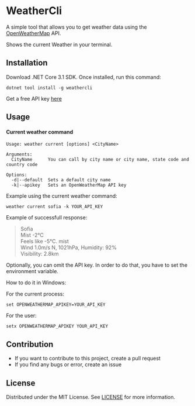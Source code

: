 # WeatherCli

A simple tool that allows you to get weather data using the [OpenWeatherMap](https://openweathermap.org) API.

Shows the current Weather in your terminal.

## Installation

Download .NET Core 3.1 SDK.
Once installed, run this command:

```
dotnet tool install -g weathercli
```

Get a free API key [here](https://openweathermap.org/appid)

## Usage

#### Current weather command

```
Usage: weather current [options] <CityName>

Arguments:
  CityName      You can call by city name or city name, state code and country code

Options:
  -d|--default  Sets a default city name
  -k|--apikey   Sets an OpenWeatherMap API key
```

Example using the current weather command:

```
weather current sofia -k YOUR_API_KEY
```

Example of successfull response: 
> Sofia\
Mist -2°C\
Feels like -5°C. mist\
Wind 1.0m/s N, 1021hPa, Humidity: 92%\
Visibility: 2.8km

Optionally, you can omit the API key.
In order to do that, you have to set the environment variable.

How to do it in Windows:


For the current process:
```
set OPENWEATHERMAP_APIKEY=YOUR_API_KEY
```
For the user:
```
setx OPENWEATHERMAP_APIKEY YOUR_API_KEY
```

## Contribution

* If you want to contribute to this project, create a pull request
* If you find any bugs or error, create an issue

## License

Distributed under the MIT License. See [LICENSE](https://github.com/TheDayIsMyEnemy/WeatherCli/blob/main/LICENSE) for more information.

